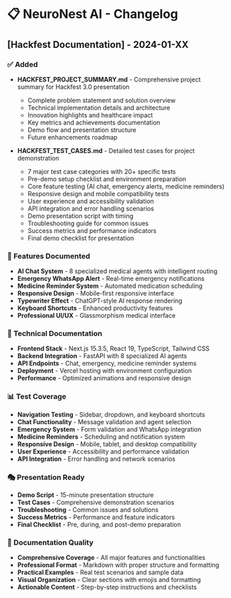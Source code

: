 # 📋 NeuroNest AI - Changelog

## [Hackfest Documentation] - 2024-01-XX

### ✅ Added
- **HACKFEST_PROJECT_SUMMARY.md** - Comprehensive project summary for Hackfest 3.0 presentation
  - Complete problem statement and solution overview
  - Technical implementation details and architecture
  - Innovation highlights and healthcare impact
  - Key metrics and achievements documentation
  - Demo flow and presentation structure
  - Future enhancements roadmap

- **HACKFEST_TEST_CASES.md** - Detailed test cases for project demonstration
  - 7 major test case categories with 20+ specific tests
  - Pre-demo setup checklist and environment preparation
  - Core feature testing (AI chat, emergency alerts, medicine reminders)
  - Responsive design and mobile compatibility tests
  - User experience and accessibility validation
  - API integration and error handling scenarios
  - Demo presentation script with timing
  - Troubleshooting guide for common issues
  - Success metrics and performance indicators
  - Final demo checklist for presentation

### 🎯 Features Documented
- **AI Chat System** - 8 specialized medical agents with intelligent routing
- **Emergency WhatsApp Alert** - Real-time emergency notifications
- **Medicine Reminder System** - Automated medication scheduling
- **Responsive Design** - Mobile-first responsive interface
- **Typewriter Effect** - ChatGPT-style AI response rendering
- **Keyboard Shortcuts** - Enhanced productivity features
- **Professional UI/UX** - Glassmorphism medical interface

### 🔧 Technical Documentation
- **Frontend Stack** - Next.js 15.3.5, React 19, TypeScript, Tailwind CSS
- **Backend Integration** - FastAPI with 8 specialized AI agents
- **API Endpoints** - Chat, emergency, medicine reminder systems
- **Deployment** - Vercel hosting with environment configuration
- **Performance** - Optimized animations and responsive design

### 📊 Test Coverage
- **Navigation Testing** - Sidebar, dropdown, and keyboard shortcuts
- **Chat Functionality** - Message validation and agent selection
- **Emergency System** - Form validation and WhatsApp integration
- **Medicine Reminders** - Scheduling and notification system
- **Responsive Design** - Mobile, tablet, and desktop compatibility
- **User Experience** - Accessibility and performance validation
- **API Integration** - Error handling and network scenarios

### 🎭 Presentation Ready
- **Demo Script** - 15-minute presentation structure
- **Test Cases** - Comprehensive demonstration scenarios
- **Troubleshooting** - Common issues and solutions
- **Success Metrics** - Performance and feature indicators
- **Final Checklist** - Pre, during, and post-demo preparation

### 📝 Documentation Quality
- **Comprehensive Coverage** - All major features and functionalities
- **Professional Format** - Markdown with proper structure and formatting
- **Practical Examples** - Real test scenarios and sample data
- **Visual Organization** - Clear sections with emojis and formatting
- **Actionable Content** - Step-by-step instructions and checklists 